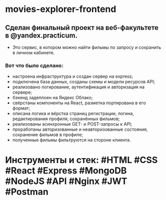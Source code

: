 # movies-explorer-frontend
## Сделан финальный проект на веб-факультете в @yandex.practicum. 
* Это сервис, в котором можно найти фильмы по запросу и сохранить в личном кабинете.
### Вот что было сделано:
* настроена инфраструктура и создан сервер на express;
* подключена база данных, созданы схемы и модели ресурсов API;
* реализовано логирование, аутентификация и авторизация на сервере;
* бэкенд задеплоен на Яндекс Облако;
* свёрстаны компоненты на React, разметка портирована в его формат;
* описана логика и вёрстка страниц регистрации, логина, редактирования профиля, сохранённых фильмов;
* реализованы асинхронные GET- и POST-запросы к API;
* проработаны авторизованные и неавторизованные состояния, сохранение фильмов в профиле;
* полученные фильмы фильтруются на стороне клиента.
# Инструменты и стек: #HTML #CSS #React #Express #MongoDB #NodeJS #API  #Nginx #JWT #Postman

